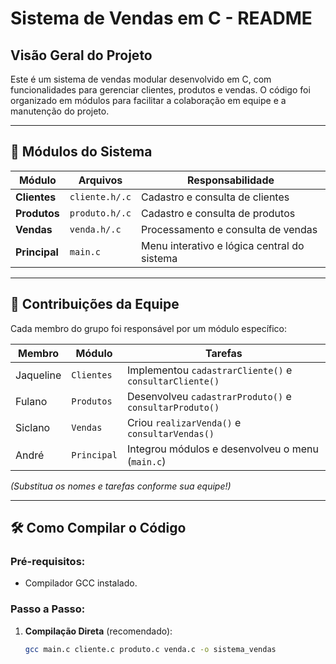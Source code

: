 # Sistema de Vendas em C - README

## Visão Geral do Projeto
Este é um sistema de vendas modular desenvolvido em C, com funcionalidades para gerenciar clientes, produtos e vendas. O código foi organizado em módulos para facilitar a colaboração em equipe e a manutenção do projeto.

---

## 📂 Módulos do Sistema
| Módulo       | Arquivos         | Responsabilidade                                |
|--------------|------------------|-----------------------------------------------|
| **Clientes** | `cliente.h/.c`   | Cadastro e consulta de clientes               |
| **Produtos** | `produto.h/.c`   | Cadastro e consulta de produtos               |
| **Vendas**   | `venda.h/.c`     | Processamento e consulta de vendas            |
| **Principal**| `main.c`         | Menu interativo e lógica central do sistema   |

---

## 👥 Contribuições da Equipe
Cada membro do grupo foi responsável por um módulo específico:

| Membro      | Módulo          | Tarefas                                      |
|-------------|-----------------|---------------------------------------------|
| Jaqueline  | `Clientes`      | Implementou `cadastrarCliente()` e `consultarCliente()` |
| Fulano | `Produtos`      | Desenvolveu `cadastrarProduto()` e `consultarProduto()` |
| Siclano | `Vendas`        | Criou `realizarVenda()` e `consultarVendas()`           |
| André    | `Principal`     | Integrou módulos e desenvolveu o menu (`main.c`)        |

*(Substitua os nomes e tarefas conforme sua equipe!)*

---

## 🛠 Como Compilar o Código

### Pré-requisitos:
- Compilador GCC instalado.

### Passo a Passo:
1. **Compilação Direta** (recomendado):
   ```bash
   gcc main.c cliente.c produto.c venda.c -o sistema_vendas
